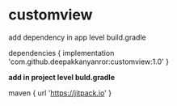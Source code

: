# customview

add dependency in app level build.gradle


 dependencies {
 implementation 'com.github.deepakkanyanror:customview:1.0'
}
 
 <span>
<b> add in project level buld.gradle</b>
 

 maven { url 'https://jitpack.io' }
 
 </span>
